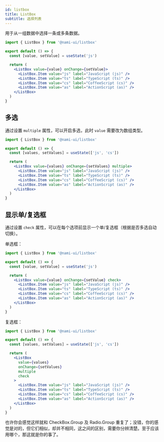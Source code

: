 ```yaml
---
id: listbox
title: ListBox
subtitle: 选择列表
---
```


用于从一组数据中选择一条或多条数据。

```jsx reactView
import { ListBox } from '@nami-ui/listbox'

export default () => {
  const [value, setValue] = useState('js')

  return (
    <ListBox value={value} onChange={setValue}>
      <ListBox.Item value="js" label="JavaScript (js)" />
      <ListBox.Item value="ts" label="TypeScript (ts)" />
      <ListBox.Item value="cs" label="CoffeeScript (cs)" />
      <ListBox.Item value="as" label="ActionScript (as)" />
    </ListBox>
  )
}
```

## 多选

通过设置 `multiple` 属性，可以开启多选，此时 `value` 需要改为数组类型。

```jsx reactView
import { ListBox } from '@nami-ui/listbox'

export default () => {
  const [values, setValues] = useState(['js', 'cs'])

  return (
    <ListBox value={values} onChange={setValues} multiple>
      <ListBox.Item value="js" label="JavaScript (js)" />
      <ListBox.Item value="ts" label="TypeScript (ts)" />
      <ListBox.Item value="cs" label="CoffeeScript (cs)" />
      <ListBox.Item value="as" label="ActionScript (as)" />
    </ListBox>
  )
}
```

## 显示单/复选框

通过设置 `check` 属性，可以在每个选项前显示一个单/复选框（根据是否多选自动切换）。

单选框：

```jsx reactView
import { ListBox } from '@nami-ui/listbox'

export default () => {
  const [value, setValue] = useState('js')

  return (
    <ListBox value={value} onChange={setValue} check>
      <ListBox.Item value="js" label="JavaScript (js)" />
      <ListBox.Item value="ts" label="TypeScript (ts)" />
      <ListBox.Item value="cs" label="CoffeeScript (cs)" />
      <ListBox.Item value="as" label="ActionScript (as)" />
    </ListBox>
  )
}
```

复选框：

```jsx reactView
import { ListBox } from '@nami-ui/listbox'

export default () => {
  const [values, setValues] = useState(['js', 'cs'])

  return (
    <ListBox
      value={values}
      onChange={setValues}
      multiple
      check
    >
      <ListBox.Item value="js" label="JavaScript (js)" />
      <ListBox.Item value="ts" label="TypeScript (ts)" />
      <ListBox.Item value="cs" label="CoffeeScript (cs)" />
      <ListBox.Item value="as" label="ActionScript (as)" />
    </ListBox>
  )
}
```

也许你会感觉这样就和 CheckBox.Group 及 Radio.Group 重复了；没错，你的感觉是对的，但它们相似，却并不相同，这之间的区别，需要你分辨清楚。至于应该用哪个，那这就是你的事了。